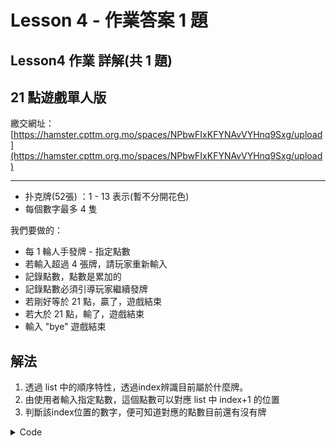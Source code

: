 # Lesson 4 - 作業答案 1 題

## Lesson4 作業 詳解(共 1 題)

## 21 點遊戲單人版

繳交網址：[https://hamster.cpttm.org.mo/spaces/NPbwFIxKFYNAvVYHnq9Sxg/upload](https://hamster.cpttm.org.mo/spaces/NPbwFIxKFYNAvVYHnq9Sxg/upload)

***

* 扑克牌(52張) ：1 - 13 表示(暫不分開花色)
* 每個數字最多 4 隻

我們要做的：

* 每 1 輪人手發牌 - 指定點數
* 若輸入超過 4 張牌，請玩家重新輸入
* 記錄點數，點數是累加的
* 記錄點數必須引導玩家繼續發牌
* 若剛好等於 21 點，贏了，遊戲結束
* 若大於 21 點，輸了，遊戲結束
* 輸入 "bye" 遊戲結束

## 解法

1. 透過 list 中的順序特性，透過index辨識目前屬於什麼牌。
2. 由使用者輸入指定點數，這個點數可以對應 list 中 index+1 的位置
3. 判斷該index位置的數字，便可知道對應的點數目前還有沒有牌

<details>

<summary>Code</summary>

```python
# 1.  定義變數 #
# 1.1 以list生成牌組，其中包含1-13點數的牌，每種牌4張
# 1.2 定義一個空的list用來記錄玩家的手牌
# 1.3 定義一個變數用來記錄玩家的總點數

# 2. 迴圈開始遊戲 #
# 2.1 使用者輸入1-13的數字來取牌
# 2.2 若輸入"bye"，則結束遊戲
# 2.3 檢查輸入是否在1-13之間，若不在則提示錯誤並重新輸入
# 2.4 若輸入正確，則檢查牌組中是否還有該點數的牌(index+1)，若沒有則提示並重新輸入
# 2.5 若有，則從牌組中扣除一張該點數的牌，並將該點數加入玩家的手牌和總點數
# 2.6 將該點數加入記錄玩家的手牌、以及累加總點數

# 3. 判斷遊戲結束條件 #
# 3.1 若總點數等於21，則顯示贏得遊戲的訊息並結束遊戲
# 3.2 若總點數大於21，則顯示爆炸的訊息並結束遊戲
# 3.3 若總點數小於21，則繼續遊戲


# 1. 定義變數
# 1.1 以list生成牌組，其中包含1-13點數的牌，每種牌4張
card_list = [4, 4, 4, 4, 4, 4, 4, 4, 4, 4, 4, 4, 4, 4]
# 1.2 定義一個空的list用來記錄玩家的手牌
user_input_list = []
# 1.3 定義一個變數用來記錄玩家的總點數
sum = 0

# 2. 迴圈開始遊戲 
while(True):
    print(f"目前已取牌{card_list}") # 顯示目前牌組
    print("##############################################")
    
    # 2.1 使用者輸入1-13的數字來取牌
    temp = input("請輸入1-13：") # 使用者輸入1-13的數字來取牌，或輸入bye結束遊戲
    
    # 2.2 若輸入"bye"，則結束遊戲
    if(temp == "bye"): # 若輸入bye，則結束遊戲     
        print(f"遊戲結束! 目前手牌：{user_input}，點數為：{sum}")
        break
    
    user_input = int(temp) # 若不是輸入bye，將輸入轉換為整數

    # 2.3 檢查輸入是否在1-13之間，若不在則提示錯誤並重新輸入
    if(user_input < 1 or user_input > 13):
        print("輸入錯誤! 請重新輸入")
        continue
    
    # 2.4 若輸入正確，則檢查牌組中是否還有該點數的牌(index-1)
    if(card_list[user_input-1] == 0):
        print(f"已經沒有 {user_input} 了，再重新選擇！")
        continue # 若沒有則提示並重新輸入
    
    else:
        # 2.5 若有，則從牌組中扣除一張該點數的牌
        card_list[user_input-1] = card_list[user_input-1] - 1

    # 2.6 將該點數加入記錄玩家的手牌、以及累加總點數
    user_input_list.append(user_input)
    sum = sum + user_input
    print(f"目前已輸入{user_input_list}, 目前的點數：{sum}")
    

    # 3. 判斷遊戲結束條件
    # 3.1 若總點數等於21，則顯示贏得遊戲的訊息並結束遊戲
    if(sum == 21):
        print("恭喜你贏得遊戲!")
        break

    # 3.2 若總點數大於21，則顯示爆炸的訊息並結束遊戲
    elif(sum > 21):
        print("爆炸了，")
        break
```

</details>
